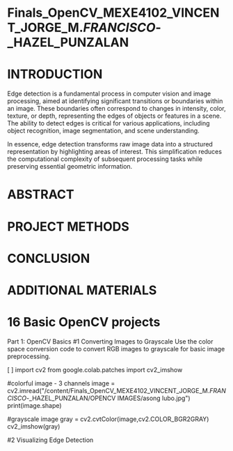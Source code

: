 # Finals_OpenCV_MEXE4102_VINCENT_JORGE_M._FRANCISCO_-_HAZEL_PUNZALAN

# INTRODUCTION
Edge detection is a fundamental process in computer vision and image processing, aimed at identifying significant transitions or boundaries within an image. These boundaries often correspond to changes in intensity, color, texture, or depth, representing the edges of objects or features in a scene. The ability to detect edges is critical for various applications, including object recognition, image segmentation, and scene understanding.

In essence, edge detection transforms raw image data into a structured representation by highlighting areas of interest. This simplification reduces the computational complexity of subsequent processing tasks while preserving essential geometric information.
# ABSTRACT

# PROJECT METHODS

# CONCLUSION

# ADDITIONAL MATERIALS

 # 16 Basic OpenCV projects

 Part 1: OpenCV Basics
#1 Converting Images to Grayscale
Use the color space conversion code to convert RGB images to grayscale for basic image preprocessing.

[ ]
import cv2
from google.colab.patches import cv2_imshow

#colorful image - 3 channels
image = cv2.imread("/content/Finals_OpenCV_MEXE4102_VINCENT_JORGE_M._FRANCISCO_-_HAZEL_PUNZALAN/OPENCV IMAGES/asong lubo.jpg")
print(image.shape)

#grayscale image
gray = cv2.cvtColor(image,cv2.COLOR_BGR2GRAY)
cv2_imshow(gray)




#2 Visualizing Edge Detection
